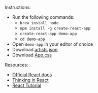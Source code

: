 Instructions:

- Run the following commands:
  * `brew install node`
  * `npm install -g create-react-app`
  * `create-react-app demo-app`
  * `cd demo-app`
- Open `demo-app` in your editor of choice
- Download [artists.json](https://github.com/artsy/javascriptures/blob/master/1_intro-to-react/web/src/artists.json)
- Download [App.css](https://github.com/artsy/javascriptures/blob/master/1_intro-to-react/web/src/App.css)

Resources:

- [Official React docs](https://reactjs.org/)
- [Thinking in React](https://facebook.github.io/react/docs/thinking-in-react.html)
- [React Tutorial](https://facebook.github.io/react/docs/tutorial.html)
